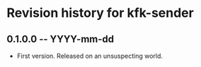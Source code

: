 # Revision history for kfk-sender

## 0.1.0.0 -- YYYY-mm-dd

* First version. Released on an unsuspecting world.
